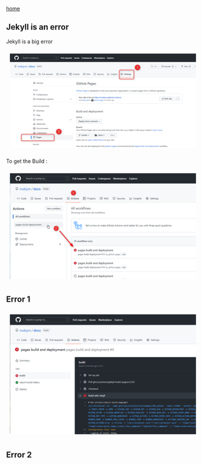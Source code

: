 [home](../home)

## Jekyll is an error

Jekyll is a big error

<img style="margin: 10px" src="https://github.com/mabyre/docs/blob/master/images/2022-12-01_18h56_17.png" alt="Github Pages Settings" />

To get the Build :

<img style="margin: 10px" src="https://github.com/mabyre/docs/blob/master/images/2022-12-19_15h19_55.png" alt="Access to build" />

## Error 1

<img style="margin: 10px" src="https://github.com/mabyre/docs/blob/master/images/2022-07-21_15h36_12.png" alt="Error" />

## Error 2
